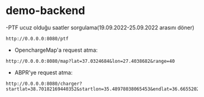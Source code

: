 # demo-backend

-PTF ucuz olduğu saatler sorgulama(19.09.2022-25.09.2022 arasını döner)
```
http://0.0.0.0:8080/ptf
```
- OpenchargeMap'a request atma:
```
http://0.0.0.0:8080/map?lat=37.0324684&lon=27.4038682&range=40
```
- ABPR'ye request atma:
```
http://0.0.0.0:8080/charger?startlat=38.70182169440352&startlon=35.48978038065453&endlat=36.66552025056481&endlon=29.121960349994602
```
